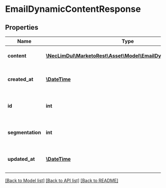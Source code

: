 # EmailDynamicContentResponse

## Properties

Name | Type | Description | Notes
------------ | ------------- | ------------- | -------------
**content** | [**\NecLimDul\MarketoRest\Asset\Model\EmailDynamicContentItem[]**](EmailDynamicContentItem.md) | List of variations in the section | [optional]
**created_at** | [**\DateTime**](\DateTime.md) | Datetime when the section was created | [optional]
**id** | **int** | Id of the dnamic content section | [optional]
**segmentation** | **int** | Segmentation to which the section is linked | [optional]
**updated_at** | [**\DateTime**](\DateTime.md) | Datetime when the section was last updated | [optional]

[[Back to Model list]](../../README.md#models) [[Back to API list]](../../README.md#endpoints) [[Back to README]](../../README.md)
